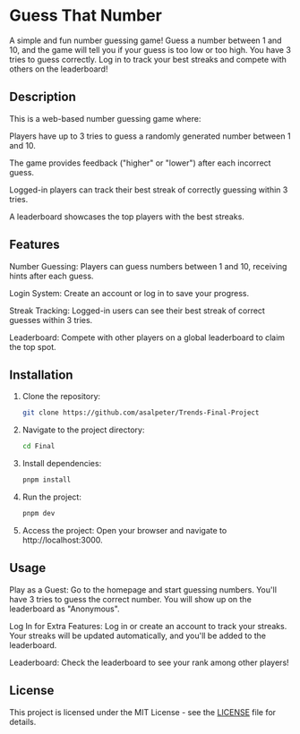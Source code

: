 # Guess That Number
A simple and fun number guessing game! Guess a number between 1 and 10, and the game will tell you if your guess is too low or too high. You have 3 tries to guess correctly. Log in to track your best streaks and compete with others on the leaderboard!


## Description
This is a web-based number guessing game where:

Players have up to 3 tries to guess a randomly generated number between 1 and 10.

The game provides feedback ("higher" or "lower") after each incorrect guess.

Logged-in players can track their best streak of correctly guessing within 3 tries.

A leaderboard showcases the top players with the best streaks.


## Features
Number Guessing: Players can guess numbers between 1 and 10, receiving hints after each guess.

Login System: Create an account or log in to save your progress.

Streak Tracking: Logged-in users can see their best streak of correct guesses within 3 tries.

Leaderboard: Compete with other players on a global leaderboard to claim the top spot.


## Installation
1. Clone the repository:
   ```bash
   git clone https://github.com/asalpeter/Trends-Final-Project
   ```
2. Navigate to the project directory:
   ```bash
   cd Final
   ```
3. Install dependencies:
   ```bash
   pnpm install
   ```

4. Run the project:
   ```bash
   pnpm dev
   ```
   
5. Access the project:
   Open your browser and navigate to http://localhost:3000.


## Usage
Play as a Guest:
Go to the homepage and start guessing numbers.
You'll have 3 tries to guess the correct number.
You will show up on the leaderboard as "Anonymous".

Log In for Extra Features:
Log in or create an account to track your streaks.
Your streaks will be updated automatically, and you'll be added to the leaderboard.

Leaderboard:
Check the leaderboard to see your rank among other players!


## License

This project is licensed under the MIT License - see the [LICENSE](Final/LICENSE) file for details.
